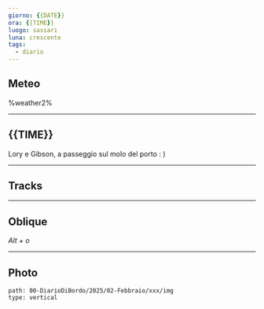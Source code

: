 ```yaml
---
giorno: {{DATE}}
ora: {{TIME}}
luogo: sassari
luna: crescente
tags:
  - diario
---
```


## Meteo

%weather2%

---

## {{TIME}}

Lory e Gibson, a passeggio sul molo del porto : )

---

## Tracks


---

## Oblique

*Alt + o*

---

## Photo

```img-gallery
path: 00-DiarioDiBordo/2025/02-Febbraio/xxx/img
type: vertical
```